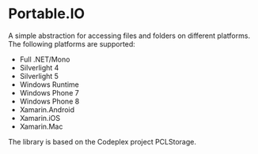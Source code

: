 Portable.IO
===========

A simple abstraction for accessing files and folders on different platforms. The following platforms are supported:

* Full .NET/Mono
* Silverlight 4
* Silverlight 5
* Windows Runtime
* Windows Phone 7
* Windows Phone 8
* Xamarin.Android
* Xamarin.iOS
* Xamarin.Mac

The library is based on the Codeplex project PCLStorage.